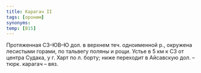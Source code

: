 ```yaml
---
title: Карагач II
tags: [ороним]
synonyms:
temp: [В15]
---
```


Протяженная СЗ–ЮВ–Ю дол. в верхнем теч. одноименной р., окружена лесистыми
горами, по тальвегу поляны и рощи. Устье в 5 км к СЗ от центра Судака, у г. Харт
по л. борту; ниже переходит в Айсавскую дол. – тюрк. карагач – вяз.
